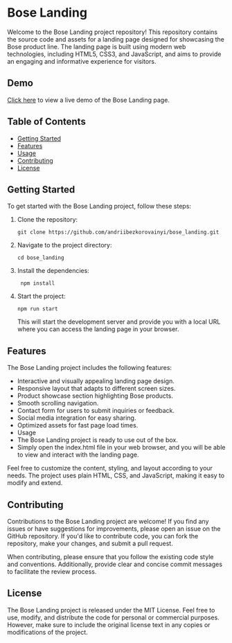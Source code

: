# Bose Landing

Welcome to the Bose Landing project repository! This repository contains the source code and assets for a landing page designed for showcasing the Bose product line.
The landing page is built using modern web technologies, including HTML5, CSS3, and JavaScript, and aims to provide an engaging and informative experience for visitors.

## Demo
[Click here](https://andriibezkorovainyi.github.io/bose_landing/) to view a live demo of the Bose Landing page.

## Table of Contents

- [Getting Started](#getting-started)
- [Features](#features)
- [Usage](#usage)
- [Contributing](#contributing)
- [License](#license)

## Getting Started

To get started with the Bose Landing project, follow these steps:

1. Clone the repository:
   ```
   git clone https://github.com/andriibezkorovainyi/bose_landing.git
   ```

2. Navigate to the project directory:
   ```
   cd bose_landing
   ```

3. Install the dependencies:
   ```
    npm install
    ```

4. Start the project:
   ```
   npm run start
   ```
   This will start the development server and provide you with a local URL where you can access the landing page in your browser.

## Features
The Bose Landing project includes the following features:

- Interactive and visually appealing landing page design.
- Responsive layout that adapts to different screen sizes.
- Product showcase section highlighting Bose products.
- Smooth scrolling navigation.
- Contact form for users to submit inquiries or feedback.
- Social media integration for easy sharing.
- Optimized assets for fast page load times.
- Usage
- The Bose Landing project is ready to use out of the box.
- Simply open the index.html file in your web browser, and you will be able to view and interact with the landing page.

Feel free to customize the content, styling, and layout according to your needs. The project uses plain HTML, CSS, and JavaScript, making it easy to modify and extend.

## Contributing
Contributions to the Bose Landing project are welcome! If you find any issues or have suggestions for improvements, please open an issue on the GitHub repository.
If you'd like to contribute code, you can fork the repository, make your changes, and submit a pull request.

When contributing, please ensure that you follow the existing code style and conventions.
Additionally, provide clear and concise commit messages to facilitate the review process.

## License
The Bose Landing project is released under the MIT License. Feel free to use, modify, and distribute the code for personal or commercial purposes.
However, make sure to include the original license text in any copies or modifications of the project.
